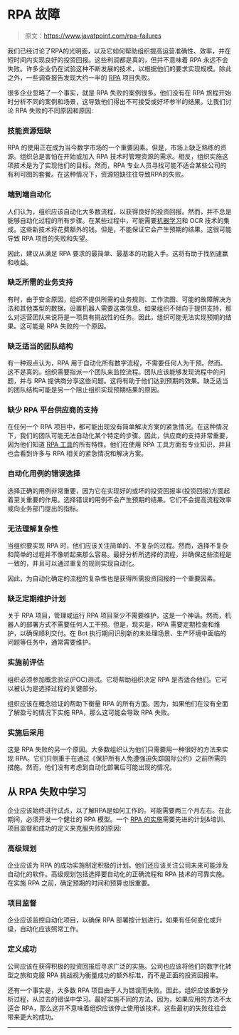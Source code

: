 # RPA 故障

> 原文：<https://www.javatpoint.com/rpa-failures>

我们已经讨论了RPA的光明面，以及它如何帮助组织提高运营准确性、效率，并在短时间内实现良好的投资回报。这些利润都是真的，但并不意味着 RPA 永远不会失败。许多企业仍在试验这种不断发展的技术，以根据他们的要求实现规模。除此之外，一些调查报告发现大约一半的 [RPA](https://www.javatpoint.com/rpa) 项目失败。

很多企业忽略了一个事实，就是 RPA 失败的案例很多。他们没有在 RPA 旅程开始时分析不同的案例和场景，这导致他们得出不可接受或好坏参半的结果。让我们讨论 RPA 失败的不同原因和原因:

### 技能资源短缺

RPA 的使用正在成为当今数字市场的一个重要因素。但是，市场上缺乏熟练的资源。组织总是害怕在开始或加入 RPA 技术时管理资源的需求。相反，组织实施这项技术是为了实现他们的目标。然而，RPA 专业人员寻找可能不适合某些公司的有利可图的套餐。在这种情况下，资源短缺往往导致RPA的失败。

### 端到端自动化

人们认为，组织应该自动化大多数流程，以获得良好的投资回报。然而，并不总是能够自动化过程的所有步骤。在某些过程中，可能需要[机器学习](https://www.javatpoint.com/machine-learning)和 OCR 技术的集成。这些新技术将花费额外的钱。但是，不能保证它会产生预期的结果。这很可能导致 RPA 项目的失败和失望。

因此，建议从满足 RPA 要求的最简单、最基本的功能入手。这将有助于找到速赢和收益。

### 缺乏所需的业务支持

有时，由于安全原因，组织不提供所需的业务规则、工作流图、可能的故障解决方法和其他类型的数据。设置机器人需要这类信息。如果组织不倾向于提供支持，那么对运营团队来说将是一项具有挑战性的任务。因此，组织可能无法实现预期的结果。这可能是 RPA 失败的一个原因。

### 缺乏适当的团队结构

有一种观点认为，RPA 用于自动化所有数字流程，不需要任何人为干预。然而。这不是真的。组织需要指派一个团队来监控流程。团队应该能够发现流程中的问题，并与 RPA 提供商分享这些问题。这将有助于他们达到预期的效果。缺乏适当的团队结构可能是另一个阻止组织实现预期结果的原因。

### 缺少 RPA 平台供应商的支持

在任何一个 RPA 项目中，都可能出现没有简单解决方案的紧急情况。在这种情况下，我们的团队可能无法自动化某个特定的步骤。因此，供应商的支持非常重要，因为他们知道 [RPA 工具](https://www.javatpoint.com/rpa-tools)的所有特性。他们在使用 RPA 工具方面有专业知识，并且也会看到许多与 RPA 相关的紧急情况和解决方案。

### 自动化用例的错误选择

选择正确的用例非常重要，因为它在实现好的或坏的投资回报率(投资回报)方面起着至关重要的作用。选择错误的用例不会产生预期的结果。它们不会提高流程效率或向业务部门提出的指标。

### 无法理解复杂性

当组织要实现 RPA 时，他们应该关注简单的、不复杂的过程。然而，选择不复杂和简单的过程并不像听起来那么容易。最好分析所选择的流程，并确保这些流程是一致的，并且可以通过重复的规则实现自动化。

因此，为自动化确定的流程的复杂性也是获得所需投资回报的一个重要因素。

### 缺乏定期维护计划

关于 RPA 项目，管理或运行 RPA 项目至少不需要维护，这是一个神话。然而，机器人的部署方式不需要任何人工干预。但是，现实是，RPA 需要定期检查和维护，以确保顺利交付。在 Bot 执行期间识别新的未处理场景、生产环境中面临的问题等任务中，通常需要维护。

### 实施前评估

组织必须参加概念验证(POC)测试。它将帮助组织决定 RPA 是否适合他们。它可以被认为是选择过程的关键部分。

组织应该在概念验证的帮助下衡量 RPA 的所有方面。因为，如果他们在没有全面了解盈亏的情况下实施 RPA，那么这可能会导致 RPA 失败。

### 实施后采用

这是 RPA 失败的另一个原因。大多数组织认为他们只需要用一种很好的方法来实现 RPA。它们只侧重于在通过《保护所有人免遭强迫失踪国际公约》之前所需的措施。然而，他们没有考虑到自动化部署后可能出现的情况。

## 从 RPA 失败中学习

企业应该始终进行试点，以了解RPA是如何工作的。可能需要两三个月左右。在此期间，必须开发一个健壮的 RPA 模型。一个 [RPA 的实施](https://www.javatpoint.com/rpa-implementation)需要先进的计划&培训、项目监督和成功的定义来克服失败的原因:

### 高级规划

企业应该为 RPA 的成功实施制定积极的计划。他们还应该关注公司未来可能涉及自动化的软件。高级规划包括选择要自动化的正确流程和 RPA 技术的可靠实施。在实施 RPA 之前，确定预期的时间和预算也很重要。

### 项目监督

企业应该监控自动化项目，以确保 RPA 部署按计划进行。如果有任何变化或升级，自动化应该照常工作。

### 定义成功

公司应该在获得积极的投资回报后寻求广泛的实施。公司也应该将他们的数字化转型之旅和克服 RPA 挑战视为衡量成功的额外标准，而不是正面的投资回报率。

还有一个事实是，大多数 RPA 项目由于人为错误而失败。因此，组织应该重新分析过程，从过去的错误中学习。最好实施不同的方法。因为，如果应用的方法不太适合 RPA，那么这并不意味着组织应该停止使用该技术。这些最初的失败往往会带来更大的成功。

* * *